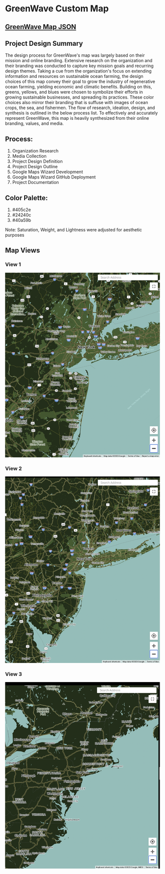 # GreenWave Custom Map

## [GreenWave Map JSON](https://github.com/dbissonn/Bissonnette-Portfolio/blob/633d6849c36565166298e8363aed54b1d574d858/greenwavemap.json)

## Project Design Summary

The design process for GreenWave's map was largely based on their mission and online branding. Extensive research on the organization and their branding was conducted to capture key mission goals and recurring design themes. Taking a cue from the organization's focus on extending information and resources on sustainable ocean farming, the design choices of this map convey their goal to grow the industry of regenerative ocean farming, yielding economic and climatic benefits. Building on this, greens, yellows, and blues were chosen to symbolize their efforts in growing sustainable businesses, and spreading its practices. These color choices also mirror their branding that is suffuse with images of ocean crops, the sea, and fishermen. The flow of research, ideation, design, and synthesis is outlined in the below process list. To effectively and accurately represent GreenWave, this map is heavily synthesized from their online branding, values, and media. 

## Process:
1. Organization Research
2. Media Collection
3. Project Design Definition
4. Project Design Outline
5. Google Maps Wizard Development
6. Google Maps Wizard GitHub Deployment
7. Project Documentation

## Color Palette:
1. #405c2e
2. #24240c
3. #40a59b

Note: Saturation, Weight, and Lightness were adjusted for aesthetic purposes

## Map Views

### View 1
![GreenWave Map](https://github.com/dbissonn/Bissonnette-Portfolio/blob/f8e11c19e1aace0609440583503499f266be6462/Map.png)

### View 2
![GreenWave Map2](https://github.com/dbissonn/Bissonnette-Portfolio/blob/6b72e00ec903504370df60fbe877e465245c0809/Map2.png)

### View 3
![GreenWave Map2](https://github.com/dbissonn/Bissonnette-Portfolio/blob/6b72e00ec903504370df60fbe877e465245c0809/Map3.png)


